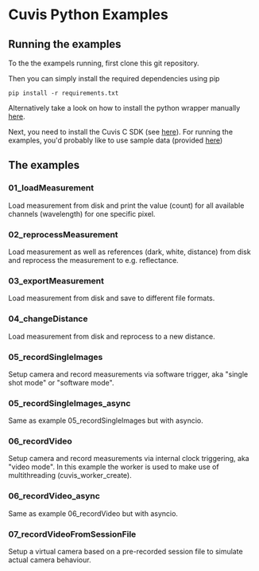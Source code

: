 # Cuvis Python Examples

## Running the examples
To the the exampels running, first clone this git repository.

Then you can simply install the required dependencies using pip

```
pip install -r requirements.txt
```

Alternatively take a look on how to install the python wrapper manually [here](https://github.com/cubert-hyperspectral/cuvis.python).

Next, you need to install the Cuvis C SDK (see [here](https://cloud.cubert-gmbh.de/index.php/s/kKVtx0x2fmYqVgx)). For running the examples, you'd probably like to use sample data (provided [here](https://cloud.cubert-gmbh.de/index.php/s/3oECVGWpC1NpNqC))

## The examples

### 01_loadMeasurement
Load measurement from disk and print the value (count) for all available channels (wavelength) for one specific pixel.

### 02_reprocessMeasurement
Load measurement as well as references (dark, white, distance) from disk and reprocess the measurement to e.g. reflectance.

### 03_exportMeasurement
Load measurement from disk and save to different file formats.

### 04_changeDistance
Load measurement from disk and reprocess to a new distance.

### 05_recordSingleImages
Setup camera and record measurements via software trigger, aka "single shot mode" or "software mode".

### 05_recordSingleImages_async
Same as example 05_recordSingleImages but with asyncio.

### 06_recordVideo
Setup camera and record measurements via internal clock triggering, aka "video mode". In this example the worker is used to make use of multithreading (cuvis_worker_create).

### 06_recordVideo_async
Same as example 06_recordVideo but with asyncio.

### 07_recordVideoFromSessionFile
Setup a virtual camera based on a pre-recorded session file to simulate actual camera behaviour.